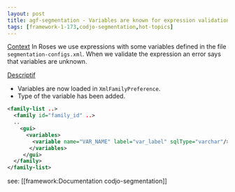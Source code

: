 ```yaml
---
layout: post
title: agf-segmentation - Variables are known for expression validation
tags: [framework-1-173,codjo-segmentation,hot-topics]
---
```

<u>Context</u>
In Roses we use  expressions with some variables defined in the file ```segmentation-configs.xml```. When we validate the expression an error says that variables are unknown.

<u>Descriptif</u>
* Variables are now loaded in ```XmlFamilyPreference```.
* Type of the variable has been added.

```title=segmentation-configs.xml
<family-list ..>
  <family id="family_id" ..>
  ..
    <gui>
      <variables>
        <variable name="VAR_NAME" label="var_label" sqlType="varchar"/>
       </variables>
     </gui>
  </family>
</family-list>
```

see: [[framework:Documentation codjo-segmentation]]